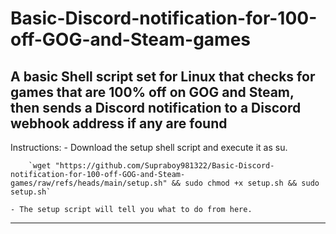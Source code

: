 # Basic-Discord-notification-for-100-off-GOG-and-Steam-games
A basic Shell script set for Linux that checks for games that are 100% off on GOG and Steam, then sends a Discord notification to a Discord webhook address if any are found
---
Instructions:
    - Download the setup shell script and execute it as su.
    
        `wget "https://github.com/Supraboy981322/Basic-Discord-notification-for-100-off-GOG-and-Steam-games/raw/refs/heads/main/setup.sh" && sudo chmod +x setup.sh && sudo setup.sh`
    
    - The setup script will tell you what to do from here.
---